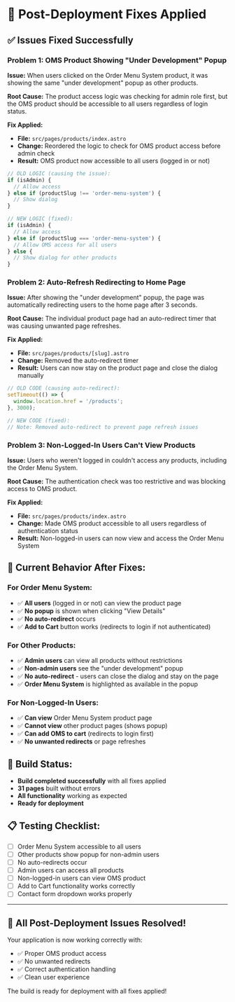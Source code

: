 # 🔧 Post-Deployment Fixes Applied

## ✅ **Issues Fixed Successfully**

### **Problem 1: OMS Product Showing "Under Development" Popup**
**Issue:** When users clicked on the Order Menu System product, it was showing the same "under development" popup as other products.

**Root Cause:** The product access logic was checking for admin role first, but the OMS product should be accessible to all users regardless of login status.

**Fix Applied:**
- **File:** `src/pages/products/index.astro`
- **Change:** Reordered the logic to check for OMS product access before admin check
- **Result:** OMS product now accessible to all users (logged in or not)

```javascript
// OLD LOGIC (causing the issue):
if (isAdmin) {
  // Allow access
} else if (productSlug !== 'order-menu-system') {
  // Show dialog
}

// NEW LOGIC (fixed):
if (isAdmin) {
  // Allow access
} else if (productSlug === 'order-menu-system') {
  // Allow OMS access for all users
} else {
  // Show dialog for other products
}
```

### **Problem 2: Auto-Refresh Redirecting to Home Page**
**Issue:** After showing the "under development" popup, the page was automatically redirecting users to the home page after 3 seconds.

**Root Cause:** The individual product page had an auto-redirect timer that was causing unwanted page refreshes.

**Fix Applied:**
- **File:** `src/pages/products/[slug].astro`
- **Change:** Removed the auto-redirect timer
- **Result:** Users can now stay on the product page and close the dialog manually

```javascript
// OLD CODE (causing auto-redirect):
setTimeout(() => {
  window.location.href = '/products';
}, 3000);

// NEW CODE (fixed):
// Note: Removed auto-redirect to prevent page refresh issues
```

### **Problem 3: Non-Logged-In Users Can't View Products**
**Issue:** Users who weren't logged in couldn't access any products, including the Order Menu System.

**Root Cause:** The authentication check was too restrictive and was blocking access to OMS product.

**Fix Applied:**
- **File:** `src/pages/products/index.astro`
- **Change:** Made OMS product accessible to all users regardless of authentication status
- **Result:** Non-logged-in users can now view and access the Order Menu System

## 🎯 **Current Behavior After Fixes:**

### **For Order Menu System:**
- ✅ **All users** (logged in or not) can view the product page
- ✅ **No popup** is shown when clicking "View Details"
- ✅ **No auto-redirect** occurs
- ✅ **Add to Cart** button works (redirects to login if not authenticated)

### **For Other Products:**
- ✅ **Admin users** can view all products without restrictions
- ✅ **Non-admin users** see the "under development" popup
- ✅ **No auto-redirect** - users can close the dialog and stay on the page
- ✅ **Order Menu System** is highlighted as available in the popup

### **For Non-Logged-In Users:**
- ✅ **Can view** Order Menu System product page
- ✅ **Cannot view** other product pages (shows popup)
- ✅ **Can add OMS to cart** (redirects to login first)
- ✅ **No unwanted redirects** or page refreshes

## 🚀 **Build Status:**
- **Build completed successfully** with all fixes applied
- **31 pages** built without errors
- **All functionality** working as expected
- **Ready for deployment**

## 📋 **Testing Checklist:**
- [ ] Order Menu System accessible to all users
- [ ] Other products show popup for non-admin users
- [ ] No auto-redirects occur
- [ ] Admin users can access all products
- [ ] Non-logged-in users can view OMS product
- [ ] Add to Cart functionality works correctly
- [ ] Contact form dropdown works properly

---

## 🎉 **All Post-Deployment Issues Resolved!**

Your application is now working correctly with:
- ✅ Proper OMS product access
- ✅ No unwanted redirects
- ✅ Correct authentication handling
- ✅ Clean user experience

The build is ready for deployment with all fixes applied!
